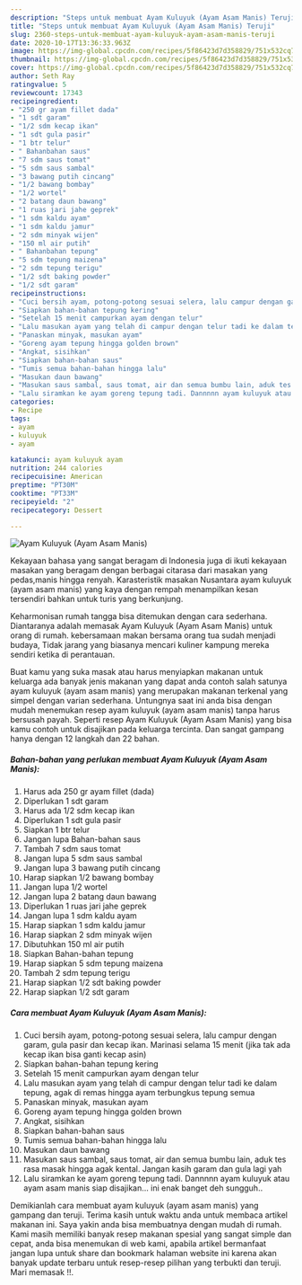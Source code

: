 ```yaml
---
description: "Steps untuk membuat Ayam Kuluyuk (Ayam Asam Manis) Teruji"
title: "Steps untuk membuat Ayam Kuluyuk (Ayam Asam Manis) Teruji"
slug: 2360-steps-untuk-membuat-ayam-kuluyuk-ayam-asam-manis-teruji
date: 2020-10-17T13:36:33.963Z
image: https://img-global.cpcdn.com/recipes/5f86423d7d358829/751x532cq70/ayam-kuluyuk-ayam-asam-manis-foto-resep-utama.jpg
thumbnail: https://img-global.cpcdn.com/recipes/5f86423d7d358829/751x532cq70/ayam-kuluyuk-ayam-asam-manis-foto-resep-utama.jpg
cover: https://img-global.cpcdn.com/recipes/5f86423d7d358829/751x532cq70/ayam-kuluyuk-ayam-asam-manis-foto-resep-utama.jpg
author: Seth Ray
ratingvalue: 5
reviewcount: 17343
recipeingredient:
- "250 gr ayam fillet dada"
- "1 sdt garam"
- "1/2 sdm kecap ikan"
- "1 sdt gula pasir"
- "1 btr telur"
- " Bahanbahan saus"
- "7 sdm saus tomat"
- "5 sdm saus sambal"
- "3 bawang putih cincang"
- "1/2 bawang bombay"
- "1/2 wortel"
- "2 batang daun bawang"
- "1 ruas jari jahe geprek"
- "1 sdm kaldu ayam"
- "1 sdm kaldu jamur"
- "2 sdm minyak wijen"
- "150 ml air putih"
- " Bahanbahan tepung"
- "5 sdm tepung maizena"
- "2 sdm tepung terigu"
- "1/2 sdt baking powder"
- "1/2 sdt garam"
recipeinstructions:
- "Cuci bersih ayam, potong-potong sesuai selera, lalu campur dengan garam, gula pasir dan kecap ikan. Marinasi selama 15 menit (jika tak ada kecap ikan bisa ganti kecap asin)"
- "Siapkan bahan-bahan tepung kering"
- "Setelah 15 menit campurkan ayam dengan telur"
- "Lalu masukan ayam yang telah di campur dengan telur tadi ke dalam tepung, agak di remas hingga ayam terbungkus tepung semua"
- "Panaskan minyak, masukan ayam"
- "Goreng ayam tepung hingga golden brown"
- "Angkat, sisihkan"
- "Siapkan bahan-bahan saus"
- "Tumis semua bahan-bahan hingga lalu"
- "Masukan daun bawang"
- "Masukan saus sambal, saus tomat, air dan semua bumbu lain, aduk tes rasa masak hingga agak kental. Jangan kasih garam dan gula lagi yah"
- "Lalu siramkan ke ayam goreng tepung tadi. Dannnnn ayam kuluyuk atau ayam asam manis siap disajikan... ini enak banget deh sungguh.."
categories:
- Recipe
tags:
- ayam
- kuluyuk
- ayam

katakunci: ayam kuluyuk ayam 
nutrition: 244 calories
recipecuisine: American
preptime: "PT30M"
cooktime: "PT33M"
recipeyield: "2"
recipecategory: Dessert

---
```



![Ayam Kuluyuk (Ayam Asam Manis)](https://img-global.cpcdn.com/recipes/5f86423d7d358829/751x532cq70/ayam-kuluyuk-ayam-asam-manis-foto-resep-utama.jpg)

Kekayaan bahasa yang sangat beragam di Indonesia juga di ikuti kekayaan masakan yang beragam dengan berbagai citarasa dari masakan yang pedas,manis hingga renyah. Karasteristik masakan Nusantara ayam kuluyuk (ayam asam manis) yang kaya dengan rempah menampilkan kesan tersendiri bahkan untuk turis yang berkunjung.




Keharmonisan rumah tangga bisa ditemukan dengan cara sederhana. Diantaranya adalah memasak Ayam Kuluyuk (Ayam Asam Manis) untuk orang di rumah. kebersamaan makan bersama orang tua sudah menjadi budaya, Tidak jarang yang biasanya mencari kuliner kampung mereka sendiri ketika di perantauan.

Buat kamu yang suka masak atau harus menyiapkan makanan untuk keluarga ada banyak jenis makanan yang dapat anda contoh salah satunya ayam kuluyuk (ayam asam manis) yang merupakan makanan terkenal yang simpel dengan varian sederhana. Untungnya saat ini anda bisa dengan mudah menemukan resep ayam kuluyuk (ayam asam manis) tanpa harus bersusah payah.
Seperti resep Ayam Kuluyuk (Ayam Asam Manis) yang bisa kamu contoh untuk disajikan pada keluarga tercinta. Dan sangat gampang hanya dengan 12 langkah dan 22 bahan.


<!--inarticleads1-->

##### Bahan-bahan yang perlukan membuat Ayam Kuluyuk (Ayam Asam Manis):

1. Harus ada 250 gr ayam fillet (dada)
1. Diperlukan 1 sdt garam
1. Harus ada 1/2 sdm kecap ikan
1. Diperlukan 1 sdt gula pasir
1. Siapkan 1 btr telur
1. Jangan lupa  Bahan-bahan saus
1. Tambah 7 sdm saus tomat
1. Jangan lupa 5 sdm saus sambal
1. Jangan lupa 3 bawang putih cincang
1. Harap siapkan 1/2 bawang bombay
1. Jangan lupa 1/2 wortel
1. Jangan lupa 2 batang daun bawang
1. Diperlukan 1 ruas jari jahe geprek
1. Jangan lupa 1 sdm kaldu ayam
1. Harap siapkan 1 sdm kaldu jamur
1. Harap siapkan 2 sdm minyak wijen
1. Dibutuhkan 150 ml air putih
1. Siapkan  Bahan-bahan tepung
1. Harap siapkan 5 sdm tepung maizena
1. Tambah 2 sdm tepung terigu
1. Harap siapkan 1/2 sdt baking powder
1. Harap siapkan 1/2 sdt garam




<!--inarticleads2-->

##### Cara membuat  Ayam Kuluyuk (Ayam Asam Manis):

1. Cuci bersih ayam, potong-potong sesuai selera, lalu campur dengan garam, gula pasir dan kecap ikan. Marinasi selama 15 menit (jika tak ada kecap ikan bisa ganti kecap asin)
1. Siapkan bahan-bahan tepung kering
1. Setelah 15 menit campurkan ayam dengan telur
1. Lalu masukan ayam yang telah di campur dengan telur tadi ke dalam tepung, agak di remas hingga ayam terbungkus tepung semua
1. Panaskan minyak, masukan ayam
1. Goreng ayam tepung hingga golden brown
1. Angkat, sisihkan
1. Siapkan bahan-bahan saus
1. Tumis semua bahan-bahan hingga lalu
1. Masukan daun bawang
1. Masukan saus sambal, saus tomat, air dan semua bumbu lain, aduk tes rasa masak hingga agak kental. Jangan kasih garam dan gula lagi yah
1. Lalu siramkan ke ayam goreng tepung tadi. Dannnnn ayam kuluyuk atau ayam asam manis siap disajikan... ini enak banget deh sungguh..




Demikianlah cara membuat ayam kuluyuk (ayam asam manis) yang gampang dan teruji. Terima kasih untuk waktu anda untuk membaca artikel makanan ini. Saya yakin anda bisa membuatnya dengan mudah di rumah. Kami masih memiliki banyak resep makanan spesial yang sangat simple dan cepat, anda bisa menemukan di web kami, apabila artikel bermanfaat jangan lupa untuk share dan bookmark halaman website ini karena akan banyak update terbaru untuk resep-resep pilihan yang terbukti dan teruji. Mari memasak !!. 
